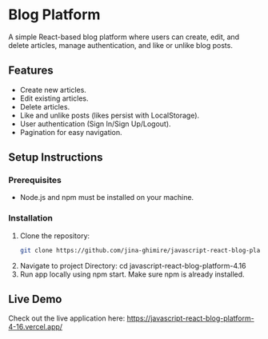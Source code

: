  # Blog Platform

A simple React-based blog platform where users can create, edit, and delete articles, manage authentication, and like or unlike blog posts.

## Features

- Create new articles.
- Edit existing articles.
- Delete articles.
- Like and unlike posts (likes persist with LocalStorage).
- User authentication (Sign In/Sign Up/Logout).
- Pagination for easy navigation.

## Setup Instructions

### Prerequisites
- Node.js and npm must be installed on your machine.

### Installation
1. Clone the repository:
   ```bash
   git clone https://github.com/jina-ghimire/javascript-react-blog-platform-4.16.git
2. Navigate to project Directory:
    cd javascript-react-blog-platform-4.16
3. Run app locally using npm start. Make sure npm is already installed.

## Live Demo

Check out the live application here: https://javascript-react-blog-platform-4-16.vercel.app/
